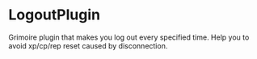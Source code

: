 # LogoutPlugin
 Grimoire plugin that makes you log out every specified time. Help you to avoid xp/cp/rep reset caused by disconnection.

